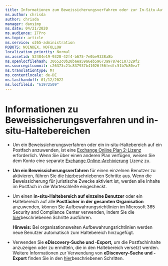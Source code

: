 ```yaml
---
title: Informationen zum Beweissicherungsverfahren oder zur In-Situ-Aufbewahrung
ms.author: chrisda
author: chrisda
manager: dansimp
ms.date: 04/21/2020
ms.audience: ITPro
ms.topic: article
ms.service: o365-administration
ROBOTS: NOINDEX, NOFOLLOW
localization_priority: Normal
ms.assetid: 52484e19-9328-42f4-b675-7e0be9338a8b
ms.openlocfilehash: 30652c0b20baea59a6eb59673a9787ec107329f2
ms.sourcegitcommit: c26373c21c837937b41026f56fedfc51b7b80ea7
ms.translationtype: MT
ms.contentlocale: de-DE
ms.lasthandoff: 01/12/2022
ms.locfileid: "61972509"
---
```

# <a name="about-litigation-holds-and-in-place-holds"></a>Informationen zu Beweissicherungsverfahren und in-situ-Haltebereichen

- Um ein Beweissicherungsverfahren oder ein in-situ-Haltebereich auf ein Postfach anzuwenden, ist eine [Exchange Online Plan 2-Lizenz](https://docs.microsoft.com/office365/servicedescriptions/office-365-platform-service-description/office-365-plan-options) erforderlich. Wenn Sie über einen anderen Plan verfügen, weisen Sie dem Konto eine separate [Exchange Online-Archivierung](https://docs.microsoft.com/office365/servicedescriptions/exchange-online-archiving-service-description/exchange-online-archiving-service-description) Lizenz zu. 
    
- **Um ein Beweissicherungsverfahren** für einen einzelnen Benutzer zu aktivieren, führen Sie die [hier](https://docs.microsoft.com/microsoft-365/compliance/create-a-litigation-hold#place-a-mailbox-on-litigation-hold)beschriebenen Schritte aus. Wenn die Beweissicherung für juristische Zwecke aktiviert ist, werden alle Inhalte im Postfach in die Warteschleife eingecheckt.
    
- Um einen **in-situ-Haltebereich auf einzelne Benutzer** oder ein Haltebereich auf alle **Postfächer in der gesamten Organisation** anzuwenden, können Sie Aufbewahrungsrichtlinien im Microsoft 365 Security and Compliance Center verwenden, indem Sie die [hier](https://docs.microsoft.com/microsoft-365/compliance/retention-policies)beschriebenen Schritte ausführen.
    
    **Hinweis:** Bei organisationsweiten Aufbewahrungsrichtlinien werden neue Benutzer automatisch zum Haltebereich hinzugefügt. 
  
- Verwenden Sie **eDiscovery-Suche und -Export,** um die Postfachinhalte anzuzeigen oder zu ermitteln, die in den Haltebereich versetzt werden. Weitere Informationen zur Verwendung von **eDiscovery-Suche und -Export** finden Sie in den [hier](https://docs.microsoft.com/microsoft-365/compliance/export-search-results)beschriebenen Schritten.
    

